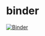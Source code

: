 # binder

[![Binder](https://mybinder.org/badge_logo.svg)](https://mybinder.org/v2/gh/bkoz/binder.git/main/?urlpath=lab)
